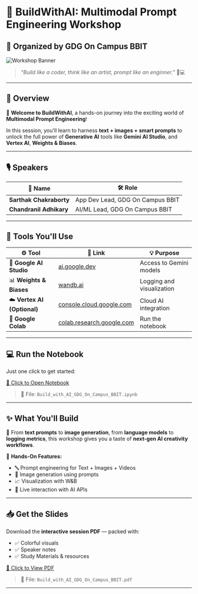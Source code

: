# 🤖 BuildWithAI: Multimodal Prompt Engineering Workshop  
## 🚀 Organized by GDG On Campus BBIT

![Workshop Banner](https://your-image-url.com/banner.png)

> _“Build like a coder, think like an artist, prompt like an enginner.”_ 🎨💻

---

## 🧠 Overview

🎉 **Welcome to BuildWithAI**, a hands-on journey into the exciting world of **Multimodal Prompt Engineering**!

In this session, you'll learn to harness **text + images + smart prompts** to unlock the full power of **Generative AI** tools like **Gemini AI Studio**, and **Vertex AI**, **Weights & Biases**.

---

## 🎙️ Speakers

| 👤 Name | 🛠️ Role |
|--------|---------|
| **Sarthak Chakraborty** | App Dev Lead, GDG On Campus BBIT |
| **Chandranil Adhikary** | AI/ML Lead, GDG On Campus BBIT |

---

## 🧰 Tools You'll Use

| ⚙️ Tool | 🔗 Link | 💡 Purpose |
|--------|--------|------------|
| 🧠 **Google AI Studio** | [ai.google.dev](https://ai.google.dev/) | Access to Gemini models |
| 📊 **Weights & Biases** | [wandb.ai](https://wandb.ai/) | Logging and visualization |
| ☁️ **Vertex AI (Optional)** | [console.cloud.google.com](https://console.cloud.google.com/) | Cloud AI integration |
| 🧪 **Google Colab** | [colab.research.google.com](https://colab.research.google.com/) | Run the notebook |

---

## 💻 Run the Notebook

Just one click to get started:

[📄 Click to Open Notebook](https://colab.research.google.com/drive/1n9Jl5FsNrw_n-T9EDa29LaA3FrQUxN2U?usp=sharing)

> 🔗 File: `Build_with_AI_GDG_On_Campus_BBIT.ipynb`

---

## ✨ What You'll Build

🧩 From **text prompts** to **image generation**, from **language models** to **logging metrics**, this workshop gives you a taste of **next-gen AI creativity workflows**.

🔧 **Hands-On Features:**
- 🔤 Prompt engineering for Text + Images + Videos
- 🎨 Image generation using prompts
- 📈 Visualization with W&B
- 🔌 Live interaction with AI APIs

---

## 📥 Get the Slides

Download the **interactive session PDF** — packed with:
- ✅ Colorful visuals
- ✅ Speaker notes
- ✅ Study Materials & resources

[📄 Click to View PDF](https://your-link-to-pdf.com/slides.pdf)

> 🔗 File: `Build_with_AI_GDG_On_Campus_BBIT.pdf`

---


